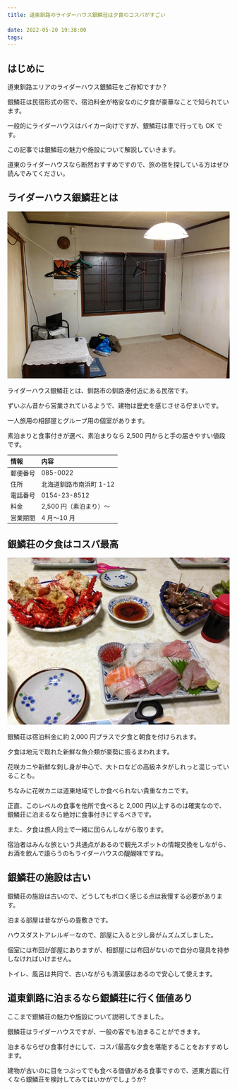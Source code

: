 ```yaml
---
title: 道東釧路のライダーハウス銀鱗荘は夕食のコスパがすごい

date: 2022-05-20 19:38:00
tags:
---
```


## はじめに

道東釧路エリアのライダーハウス銀鱗荘をご存知ですか？

銀鱗荘は民宿形式の宿で、宿泊料金が格安なのに夕食が豪華なことで知られています。

一般的にライダーハウスはバイカー向けですが、銀鱗荘は車で行っても OK です。

この記事では銀鱗荘の魅力や施設について解説していきます。

道東のライダーハウスなら断然おすすめですので、旅の宿を探している方はぜひ読んでみてください。

## ライダーハウス銀鱗荘とは

![銀鱗荘の部屋](../images/ginrinsou-heya.jpg)

ライダーハウス銀鱗荘とは、釧路市の釧路港付近にある民宿です。

ずいぶん昔から営業されているようで、建物は歴史を感じさせる佇まいです。

一人旅用の相部屋とグループ用の個室があります。

素泊まりと食事付きが選べ、素泊まりなら 2,500 円からと手の届きやすい値段です。

| 情報     | 内容                    |
| :------- | :---------------------- |
| 郵便番号 | 085-0022                |
| 住所     | 北海道釧路市南浜町 1-12 |
| 電話番号 | 0154-23-8512            |
| 料金     | 2,500 円（素泊まり）〜  |
| 営業期間 | 4 月〜10 月             |

## 銀鱗荘の夕食はコスパ最高

![銀鱗荘の夕食](../images/ginrinsou-shokuji.jpg)

銀鱗荘は宿泊料金に約 2,000 円プラスで夕食と朝食を付けられます。

夕食は地元で取れた新鮮な魚介類が豪勢に振るまわれます。

花咲カニや新鮮な刺し身が中心で、大トロなどの高級ネタがしれっと混じっていることも。

ちなみに花咲カニは道東地域でしか食べられない貴重なカニです。

正直、このレベルの食事を他所で食べると 2,000 円以上するのは確実なので、銀鱗荘に泊まるなら絶対に食事付きにするべきです。

また、夕食は旅人同士で一緒に団らんしながら取ります。

宿泊者はみんな旅という共通点があるので観光スポットの情報交換をしながら、お酒を飲んで語らうのもライダーハウスの醍醐味ですね。

## 銀鱗荘の施設は古い

銀鱗荘の施設は古いので、どうしてもボロく感じる点は我慢する必要があります。

泊まる部屋は昔ながらの畳敷きです。

ハウスダストアレルギーなので、部屋に入ると少し鼻がムズムズしました。

個室には布団が部屋にありますが、相部屋には布団がないので自分の寝具を持参しなければいけません。

トイレ、風呂は共同で、古いながらも清潔感はあるので安心して使えます。

## 道東釧路に泊まるなら銀鱗荘に行く価値あり

ここまで銀鱗荘の魅力や施設について説明してきました。

銀鱗荘はライダーハウスですが、一般の客でも泊まることができます。

泊まるならぜひ食事付きにして、コスパ最高な夕食を堪能することをおすすめします。

建物が古いのに目をつぶってでも食べる価値がある食事ですので、道東方面に行くなら銀鱗荘を検討してみてはいかがでしょうか?
